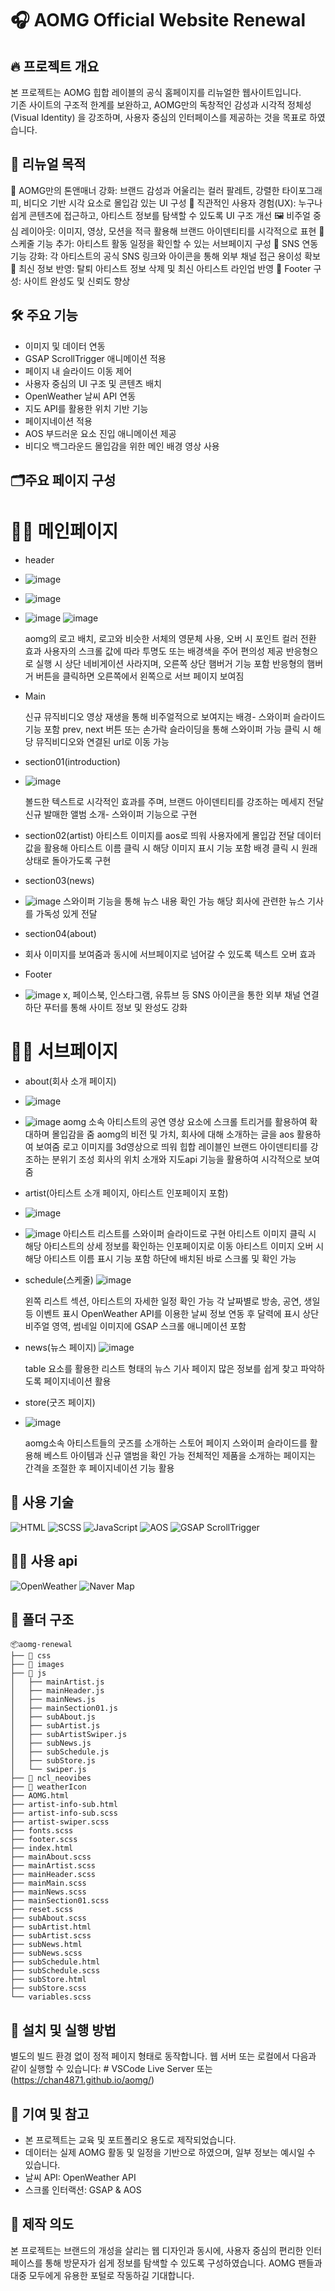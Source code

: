 
# 🎧 AOMG Official Website Renewal

## 🔥 프로젝트 개요
본 프로젝트는 AOMG 힙합 레이블의 공식 홈페이지를 리뉴얼한 웹사이트입니다.  
기존 사이트의 구조적 한계를 보완하고, AOMG만의 독창적인 감성과 시각적 정체성(Visual Identity) 을 강조하며, 사용자 중심의 인터페이스를 제공하는 것을 목표로 하였습니다.

## 🎯 리뉴얼 목적
🎨 AOMG만의 톤앤매너 강화: 브랜드 감성과 어울리는 컬러 팔레트, 강렬한 타이포그래피, 비디오 기반 시각 요소로 몰입감 있는 UI 구성
🧩 직관적인 사용자 경험(UX): 누구나 쉽게 콘텐츠에 접근하고, 아티스트 정보를 탐색할 수 있도록 UI 구조 개선
🖼️ 비주얼 중심 레이아웃: 이미지, 영상, 모션을 적극 활용해 브랜드 아이덴티티를 시각적으로 표현
📅 스케줄 기능 추가: 아티스트 활동 일정을 확인할 수 있는 서브페이지 구성
🔗 SNS 연동 기능 강화: 각 아티스트의 공식 SNS 링크와 아이콘을 통해 외부 채널 접근 용이성 확보
🧹 최신 정보 반영: 탈퇴 아티스트 정보 삭제 및 최신 아티스트 라인업 반영
🧱 Footer 구성: 사이트 완성도 및 신뢰도 향상

## 🛠️ 주요 기능
- 이미지 및 데이터 연동
- GSAP ScrollTrigger 애니메이션 적용
- 페이지 내 슬라이드 이동 제어
- 사용자 중심의 UI 구조 및 콘텐츠 배치
- OpenWeather 날씨 API 연동
- 지도 API를 활용한 위치 기반 기능
- 페이지네이션 적용
- AOS 부드러운 요소 진입 애니메이션 제공
- 비디오 백그라운드	몰입감을 위한 메인 배경 영상 사용

## 🗂️주요 페이지 구성
# 💁‍♂️ 메인페이지
- header
- ![image](https://github.com/user-attachments/assets/4fb4596b-bd84-4aab-9dc4-2961b3c7b0a6)
- ![image](https://github.com/user-attachments/assets/49f50a94-071b-4472-a3a9-6474976f846f)
- ![image](https://github.com/user-attachments/assets/373f43d0-1e0b-4e10-8f55-ebf46c7357dd)
![image](https://github.com/user-attachments/assets/1d58c3f1-da92-468e-a265-015ab4508bf7)

    aomg의 로고 배치, 로고와 비슷한 서체의 영문체 사용, 오버 시 포인트 컬러 전환 효과
    사용자의 스크롤 값에 따라 투명도 또는 배경색을 주어 편의성 제공
    반응형으로 실행 시 상단 네비게이션 사라지며, 오른쪽 상단 햄버거 기능 포함
    반응형의 햄버거 버튼을 클릭하면 오른쪽에서 왼쪽으로 서브 페이지 보여짐
- Main

    신규 뮤직비디오 영상 재생을 통해 비주얼적으로 보여지는 배경- 스와이퍼 슬라이드 기능 포함
    prev, next 버튼 또는 손가락 슬라이딩을 통해 스와이퍼 가능
    클릭 시 해당 뮤직비디오와 연결된 url로 이동 가능
- section01(introduction)
- ![image](https://github.com/user-attachments/assets/4c7d4c15-3dcb-4ccc-878a-f5b6f66f9520)

    볼드한 텍스트로 시각적인 효과를 주며, 브랜드 아이덴티티를 강조하는 메세지 전달
    신규 발매한 앨범 소개- 스와이퍼 기능으로 구현
- section02(artist)
    아티스트 이미지를 aos로 띄워 사용자에게 몰입감 전달
    데이터 값을 활용해 아티스트 이름 클릭 시 해당 이미지 표시 기능 포함
    배경 클릭 시 원래 상태로 돌아가도록 구현
- section03(news)
- ![image](https://github.com/user-attachments/assets/77f54f2d-a843-4aba-be5a-08308c20be1f)
    스와이퍼 기능을 통해 뉴스 내용 확인 가능
    해당 회사에 관련한 뉴스 기사를 가독성 있게 전달
- section04(about)
- 
    회사 이미지를 보여줌과 동시에 서브페이지로 넘어갈 수 있도록 텍스트 오버 효과
- Footer
- ![image](https://github.com/user-attachments/assets/dab4b1e5-d7f1-49f8-8dcc-86944a407e8c)
    x, 페이스북, 인스타그램, 유튜브 등 SNS 아이콘을 통한 외부 채널 연결
    하단 푸터를 통해 사이트 정보 및 완성도 강화
  
# 💁‍♂️ 서브페이지
- about(회사 소개 페이지)
- ![image](https://github.com/user-attachments/assets/55dd2546-fb40-462c-915c-838ac8e0bb50)
- ![image](https://github.com/user-attachments/assets/2a3d5815-a5c7-474f-afe0-0e3e668eefc3)
    aomg 소속 아티스트의 공연 영상 요소에 스크롤 트리거를 활용하여 확대하며 몰입감을 줌
    aomg의 비전 및 가치, 회사에 대해 소개하는 글을 aos 활용하여 보여줌
    로고 이미지를 3d영상으로 띄워 힙합 레이블인 브랜드 아이덴티티를 강조하는 분위기 조성
    회사의 위치 소개와 지도api 기능을 활용하여 시각적으로 보여줌
- artist(아티스트 소개 페이지, 아티스트 인포페이지 포함)
- ![image](https://github.com/user-attachments/assets/1c620585-5a00-4629-973b-3374e7413838)
- ![image](https://github.com/user-attachments/assets/6429d1c5-be41-4309-a9f5-48671d5b2a33)
    아티스트 리스트를 스와이퍼 슬라이드로 구현
    아티스트 이미지 클릭 시 해당 아티스트의 상세 정보를 확인하는 인포페이지로 이동
    아티스트 이미지 오버 시 해당 아티스트 이름 표시 기능 포함
    하단에 배치된 바로 스크롤 및 확인 가능
- schedule(스케줄)
![image](https://github.com/user-attachments/assets/20d7a530-0e5f-4038-8a5d-3adbafc5522d)

    왼쪽 리스트 섹션, 아티스트의 자세한 일정 확인 가능
    각 날짜별로 방송, 공연, 생일 등 이벤트 표시
    OpenWeather API를 이용한 날씨 정보 연동 후 달력에 표시
    상단 비주얼 영역, 썸네일 이미지에 GSAP 스크롤 애니메이션 포함
- news(뉴스 페이지)
![image](https://github.com/user-attachments/assets/012846cf-045f-42d7-a1b6-12ac96a8e4de)

    table 요소를 활용한 리스트 형태의 뉴스 기사 페이지
    많은 정보를 쉽게 찾고 파악하도록 페이지네이션 활용
- store(굿즈 페이지)
- ![image](https://github.com/user-attachments/assets/e5868fb9-bb76-4094-8aa4-ac26b1c0be85)

    aomg소속 아티스트들의 굿즈를 소개하는 스토어 페이지
    스와이퍼 슬라이드를 활용해 베스트 아이템과 신규 앨범을 확인 가능
    전체적인 제품을 소개하는 페이지는 간격을 조절한 후 페이지네이션 기능 활용

## 🧩 사용 기술
![HTML](https://img.shields.io/badge/HTML-E34F26?style=for-the-badge&logo=html5&logoColor=white)
![SCSS](https://img.shields.io/badge/SCSS-CC6699?style=for-the-badge&logo=sass&logoColor=white)
![JavaScript](https://img.shields.io/badge/JavaScript-F7DF1E?style=for-the-badge&logo=javascript&logoColor=black)
![AOS](https://img.shields.io/badge/AOS-3ED0F7?style=for-the-badge&logo=&logoColor=white)
![GSAP ScrollTrigger](https://img.shields.io/badge/GSAP_ScrollTrigger-88CE02?style=for-the-badge&logo=greensock&logoColor=white)

## 🤸‍♂️ 사용 api
![OpenWeather](https://img.shields.io/badge/OpenWeather-1E90FF?style=for-the-badge&logo=weather&logoColor=white)
![Naver Map](https://img.shields.io/badge/Naver_Map-03C75A?style=for-the-badge&logo=&logoColor=white)

## 📁 폴더 구조
```
📦aomg-renewal
├── 📁 css
├── 📁 images
├── 📁 js
│   ├── mainArtist.js
│   ├── mainHeader.js
│   ├── mainNews.js
│   ├── mainSection01.js
│   ├── subAbout.js
│   ├── subArtist.js
│   ├── subArtistSwiper.js
│   ├── subNews.js
│   ├── subSchedule.js
│   ├── subStore.js
│   └── swiper.js
├── 📁 ncl_neovibes
├── 📁 weatherIcon
├── AOMG.html
├── artist-info-sub.html
├── artist-info-sub.scss
├── artist-swiper.scss
├── fonts.scss
├── footer.scss
├── index.html
├── mainAbout.scss
├── mainArtist.scss
├── mainHeader.scss
├── mainMain.scss
├── mainNews.scss
├── mainSection01.scss
├── reset.scss
├── subAbout.scss
├── subArtist.html
├── subArtist.scss
├── subNews.html
├── subNews.scss
├── subSchedule.html
├── subSchedule.scss
├── subStore.html
├── subStore.scss
└── variables.scss

```

## 📝 설치 및 실행 방법
별도의 빌드 환경 없이 정적 페이지 형태로 동작합니다.
웹 서버 또는 로컬에서 다음과 같이 실행할 수 있습니다:
    # VSCode Live Server 또는
    (https://chan4871.github.io/aomg/)

## 📌 기여 및 참고
- 본 프로젝트는 교육 및 포트폴리오 용도로 제작되었습니다.
- 데이터는 실제 AOMG 활동 및 일정을 기반으로 하였으며, 일부 정보는 예시일 수 있습니다.
- 날씨 API: OpenWeather API
- 스크롤 인터랙션: GSAP & AOS

## 💬 제작 의도
본 프로젝트는 브랜드의 개성을 살리는 웹 디자인과 동시에,
사용자 중심의 편리한 인터페이스를 통해 방문자가 쉽게 정보를 탐색할 수 있도록 구성하였습니다.
AOMG 팬들과 대중 모두에게 유용한 포털로 작동하길 기대합니다.

